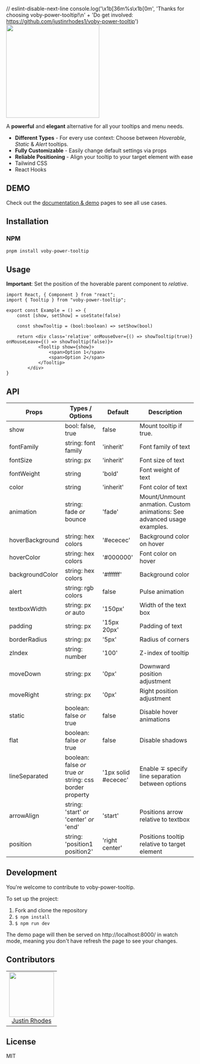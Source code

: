 // eslint-disable-next-line
console.log('\x1b[36m%s\x1b[0m', 'Thanks for choosing voby-power-tooltip!\n'
    + 'Do get involved: https://github.com/justinrhodes1/voby-power-tooltip')
<img width="250px" src="https://media.giphy.com/media/Rd6sPjQFVHOSwe9rbW/giphy.gif" />

A **powerful** and **elegant** alternative for all your tooltips and menu needs.

- **Different Types** - For every use context: Choose between _Hoverable_, _Static_ &amp; _Alert_ tooltips.
- **Fully Customizable** - Easily change default settings via props
- **Reliable Positioning** - Align your tooltip to your
target element with ease
- Tailwind CSS
- React Hooks

## DEMO

Check out the [documentation &amp; demo](https://justinrhodes1.github.io/voby-power-tooltip/) pages to see all use cases.

## Installation

### NPM

```bash
pnpm install voby-power-tooltip
```

## Usage

**Important**: Set the position of the hoverable parent component to *relative*.

```tsx
import React, { Component } from "react";
import { Tooltip } from "voby-power-tooltip";

export const Example = () => {
    const [show, setShow] = useState(false)

    const showTooltip = (bool:boolean) => setShow(bool)

    return <div class='relative' onMouseOver={() => showTooltip(true)} onMouseLeave={() => showTooltip(false)}>
            <Tooltip show={show}>
                <span>Option 1</span>
                <span>Option 2</span>
            </Tooltip>
        </div>
}
```
## API

| Props           | Types / Options                                           | Default             | Description                                                             |
| --------------- | --------------------------------------------------------- | ------------------- | ----------------------------------------------------------------------- |
| show            | bool: false, true                                         | false               | Mount tooltip if true.                                                  |
| fontFamily      | string: font family                                       | 'inherit'           | Font family of text                                                     |
| fontSize        | string: px                                                | 'inherit'           | Font size of text                                                       |
| fontWeight      | string                                                    | 'bold'              | Font weight of text                                                     |
| color           | string                                                    | 'inherit'           | Font color of text                                                      |
| animation       | string: fade _or_ bounce                                  | 'fade'              | Mount/Unmount anmation. Custom animations: See advanced usage examples. |
| hoverBackground | string: hex colors                                        | '#ececec'           | Background color on hover                                               |
| hoverColor      | string: hex colors                                        | '#000000'           | Font color on hover                                                     |
| backgroundColor | string: hex colors                                        | '#ffffff'           | Background color                                                        |
| alert           | string: rgb colors                                        | false               | Pulse animation                                                         |
| textboxWidth    | string: px _or_ auto                                      | '150px'             | Width of the text box                                                   |
| padding         | string: px                                                | '15px 20px'         | Padding of text                                                         |
| borderRadius    | string: px                                                | '5px'               | Radius of corners                                                       |
| zIndex          | string: number                                            | '100'               | Z-index of tooltip                                                      |
| moveDown        | string: px                                                | '0px'               | Downward position adjustment                                            |
| moveRight       | string: px                                                | '0px'               | Right position adjustment                                               |
| static          | boolean: false _or_ true                                  | false               | Disable hover animations                                                |
| flat            | boolean: false _or_ true                                  | false               | Disable shadows                                                         |
| lineSeparated   | boolean: false _or_ true _or_ string: css border property | '1px solid #ececec' | Enable &mp; specify line separation between options                     |
| arrowAlign      | string: 'start' _or_ 'center' _or_ 'end'                  | 'start'             | Positions arrow relative to textbox                                     |
| position        | string: 'position1 position2'                             | 'right center'      | Positions tooltip relative to target element                            |



## Development

You're welcome to contribute to voby-power-tooltip.

To set up the project:

1.  Fork and clone the repository
2.  `$ npm install`
3.  `$ npm run dev`

The demo page will then be served on http://localhost:8000/ in watch mode, meaning you don't have refresh the page to see your changes.

## Contributors

<table>
  <tbody>
    <tr>
      <td align="center">
        <img src="https://github.com/justinrhodes1.png" width="120">
        <br />
        <a href="https://github.com/justinrhodes1">Justin Rhodes<a/>
      </td>
    </tr>
  </tbody>
</table>

## License

MIT